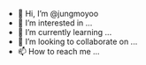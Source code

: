 - 👋 Hi, I’m @jungmoyoo
- 👀 I’m interested in ...
- 🌱 I’m currently learning ...
- 💞️ I’m looking to collaborate on ...
- 📫 How to reach me ...

<!---
jungmoyoo/jungmoyoo is a ✨ special ✨ repository because its `README.md` (this file) appears on your GitHub profile.
You can click the Preview link to take a look at your changes.
--->


